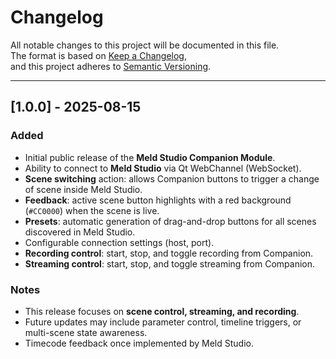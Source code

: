 # Changelog

All notable changes to this project will be documented in this file.  
The format is based on [Keep a Changelog](https://keepachangelog.com/en/1.0.0/),  
and this project adheres to [Semantic Versioning](https://semver.org/spec/v2.0.0.html).

---

## [1.0.0] - 2025-08-15
### Added
- Initial public release of the **Meld Studio Companion Module**.
- Ability to connect to **Meld Studio** via Qt WebChannel (WebSocket).
- **Scene switching** action: allows Companion buttons to trigger a change of scene inside Meld Studio.
- **Feedback**: active scene button highlights with a red background (`#CC0000`) when the scene is live.
- **Presets**: automatic generation of drag-and-drop buttons for all scenes discovered in Meld Studio.
- Configurable connection settings (host, port).
- **Recording control**: start, stop, and toggle recording from Companion.
- **Streaming control**: start, stop, and toggle streaming from Companion.

### Notes
- This release focuses on **scene control, streaming, and recording**.  
- Future updates may include parameter control, timeline triggers, or multi-scene state awareness.
- Timecode feedback once implemented by Meld Studio.
